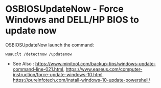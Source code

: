 # OSBIOSUpdateNow - Force Windows and DELL/HP BIOS to update now

OSBIOSUpdateNow launch the command:
```dos
wuauclt /detectnow /updatenow
```

* See Also : https://www.minitool.com/backup-tips/windows-update-command-line-021.html,
	https://www.easeus.com/computer-instruction/force-update-windows-10.html,
	https://pureinfotech.com/install-windows-10-update-powershell/
